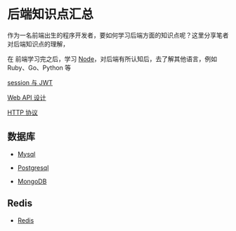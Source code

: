 # 后端知识点汇总

作为一名前端出生的程序开发者，要如何学习后端方面的知识点呢？这里分享笔者对后端知识点的理解，


<RoadMap :data="[
    // { title:'三五路线图',x:320,y:200 ,download:true},
    { title:'⭐后端之海', x:320,y:240,
    // download:true,
        link:'/BackEnd/',
        left:[
            [{ title: 'Ruby',  link:'./Ruby/' },[
                ['rails']
            ]],
            [{ title: 'Goland',  link:'./Go/' }],
            [{ title: 'Python', link:'./Python/' },[
                ['Flask'],
                ['Django']
            ]],
        ],
        right:[
            ['数据库',[
                [{ title: 'Mysql', link:'./Mysql'}],
                [{ title: 'Postgresql', link:'./Postgresql'}],
                [{ title: 'MongoDB', link:'./MongoDB'}],
            ]],
            // ['内存'],
            // ['进程线程'],
            // ['缓存缓存系统'],
            [{ title: 'Redis', link:'./Redis'}],
        ],
    },
    {title:'共同知识点',
        left:[
            [{ title: 'HTTP 协议', link:'/HTTP/'}],
            [{ title: 'Session', link:'./session与JWT'}],
            [{ title: 'RESTful', link:'./RESTful'}]
        ]
    },
    {title:'全栈开发者'}
]" />

在 前端学习完之后，学习 [Node](../Node/)，对后端有所认知后，去了解其他语言，例如 Ruby、Go、Python 等

[session 与 JWT](./session与JWT)

[Web API 设计](./RESTful)

[HTTP 协议](../HTTP/)

## 数据库

- [Mysql](./Mysql)

- [Postgresql](./Postgresql)

- [MongoDB](./MongoDB)

## Redis

- [Redis](./Redis)

